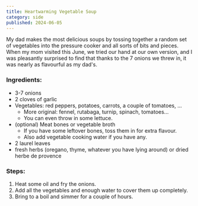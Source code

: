 ```yaml
---
title: Heartwarming Vegetable Soup
category: side
published: 2024-06-05
---
```


My dad makes the most delicious soups by tossing together a random set of vegetables into the pressure cooker and all sorts of bits and pieces. When my mom visited this June, we tried our hand at our own version, and I was pleasantly surprised to find that thanks to the 7 onions we threw in, it was nearly as flavourful as my dad's.

### Ingredients:

- 3-7 onions
- 2 cloves of garlic
- Vegetables: red peppers, potatoes, carrots, a couple of tomatoes, ...
  - More original: fennel, rutabaga, turnip, spinach, tomatoes...
  - You can even throw in some lettuce.
- (optional) Meat bones or vegetable broth
  - If you have some leftover bones, toss them in for extra flavour.
  - Also add vegetable cooking water if you have any.
- 2 laurel leaves
- fresh herbs (oregano, thyme, whatever you have lying around) or dried herbe de provence

### Steps:

1. Heat some oil and fry the onions.
1. Add all the vegetables and enough water to cover them up completely.
1. Bring to a boil and simmer for a couple of hours.
